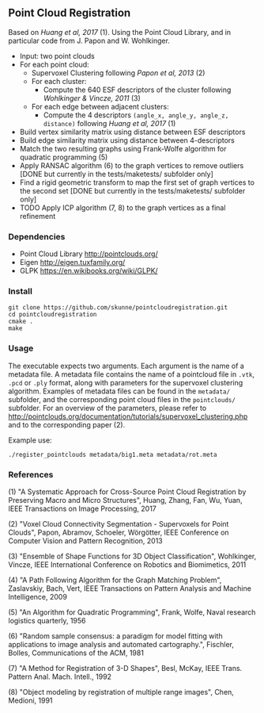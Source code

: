 ## Point Cloud Registration
Based on _Huang et al, 2017_ (1). Using the Point Cloud Library, and in particular code from J. Papon and W. Wohlkinger.

 * Input: two point clouds
 * For each point cloud:
    * Supervoxel Clustering following _Papon et al, 2013_ (2)
    * For each cluster:
      * Compute the 640 ESF descriptors of the cluster following _Wohlkinger & Vincze, 2011_ (3)
    * For each edge between adjacent clusters:
      * Compute the 4 descriptors `(angle_x, angle_y, angle_z, distance)` following _Huang et al, 2017_ (1)
 * Build vertex similarity matrix using distance between ESF descriptors
 * Build edge similarity matrix using distance between 4-descriptors
 * Match the two resulting graphs using Frank-Wolfe algorithm for quadratic programming (5)
 * Apply RANSAC algorithm (6) to the graph vertices to remove outliers [DONE but currently in the tests/maketests/ subfolder only]
 * Find a rigid geometric transform to map the first set of graph vertices to the second set [DONE but currently in the tests/maketests/ subfolder only]
 * TODO Apply ICP algorithm (7, 8) to the graph vertices as a final refinement


### Dependencies

 * Point Cloud Library <http://pointclouds.org/>
 * Eigen <http://eigen.tuxfamily.org/>
 * GLPK <https://en.wikibooks.org/wiki/GLPK/>

### Install

~~~~
git clone https://github.com/skunne/pointcloudregistration.git
cd pointcloudregistration
cmake .
make
~~~~

### Usage

The executable expects two arguments. Each argument is the name of a metadata file. A metadata file contains the name of a pointcloud file in `.vtk`, `.pcd` or `.ply` format, along with parameters for the supervoxel clustering algorithm. Examples of metadata files can be found in the `metadata/` subfolder, and the corresponding point cloud files in the `pointclouds/` subfolder. For an overview of the parameters, please refer to http://pointclouds.org/documentation/tutorials/supervoxel_clustering.php and to the corresponding paper (2).

Example use:
~~~~
./register_pointclouds metadata/big1.meta metadata/rot.meta
~~~~

### References

 (1) "A Systematic Approach for Cross-Source Point Cloud Registration by Preserving Macro and Micro Structures", Huang, Zhang, Fan, Wu, Yuan, IEEE Transactions on Image Processing, 2017

 (2) "Voxel Cloud Connectivity Segmentation - Supervoxels for Point Clouds", Papon, Abramov, Schoeler, Wörgötter, IEEE Conference on Computer Vision and Pattern Recognition, 2013

 (3) "Ensemble of Shape Functions for 3D Object Classification", Wohlkinger, Vincze, IEEE International Conference on Robotics and Biomimetics, 2011

 (4) "A Path Following Algorithm for the Graph Matching Problem", Zaslavskiy, Bach, Vert, IEEE Transactions on Pattern Analysis and Machine Intelligence, 2009

 (5) "An Algorithm for Quadratic Programming", Frank, Wolfe, Naval research logistics quarterly, 1956

 (6) "Random sample consensus: a paradigm for model fitting with applications to image analysis and automated cartography.", Fischler, Bolles,  Communications of the ACM, 1981

 (7) "A Method for Registration of 3-D Shapes", Besl, McKay, IEEE Trans. Pattern Anal. Mach. Intell., 1992

 (8) "Object modeling by registration of multiple range images", Chen, Medioni, 1991
